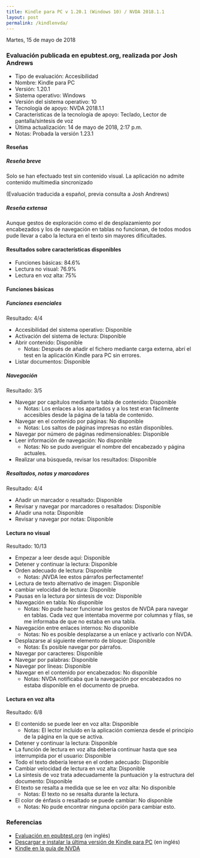 ```yaml
---
title: Kindle para PC v 1.20.1 (Windows 10) / NVDA 2018.1.1 
layout: post
permalink: /kindlenvda/
---
```


<footer>Martes, 15 de mayo de 2018</footer>

###  Evaluación publicada en epubtest.org, realizada por Josh Andrews ###

- Tipo de evaluación: Accesibilidad
- Nombre: Kindle para PC
- Versión: 1.20.1
- Sistema operativo: Windows
- Versión del sistema operativo: 10
- Tecnología de apoyo: NVDA 2018.1.1
- Características de la tecnología de apoyo: Teclado, Lector de pantalla/síntesis de voz
- Última actualización: 14 de mayo de 2018, 2:17 p.m.
- Notas: Probada la versión 1.23.1

#### Reseñas ####

##### Reseña breve #####

Solo se han efectuado test sin contenido visual. La aplicación no admite contenido multimedia sincronizado

(Evaluación traducida a español, previa consulta a Josh Andrews)

##### Reseña extensa #####

Aunque gestos de exploración como el de desplazamiento por encabezados y los de navegación en tablas no funcionan, de todos modos pude llevar a cabo la lectura en el texto sin mayores dificultades.

#### Resultados sobre características disponibles ####

- Funciones básicas: 84.6%
- Lectura no visual: 76.9%
- Lectura en voz alta: 75%

#### Funciones básicas ####

##### Funciones esenciales #####

Resultado: 4/4

- Accesibilidad del sistema operativo: Disponible
- Activación del sistema de lectura: Disponible
- Abrir contenido: Disponible
	- Notas: Después de añadir el fichero mediante carga externa, abrí el test en la aplicación Kindle para PC sin errores.
- Listar documentos: Disponible

##### Navegación #####

Resultado: 3/5

- Navegar por capítulos mediante la tabla de contenido: Disponible
	- Notas: Los enlaces a los apartados y a los test eran fácilmente accesibles desde la página de la tabla de contenido.
- Navegar en el contenido por páginas: No disponible
	- Notas: Los saltos de páginas impresas no están disponibles.
- Navegar por número de páginas redimensionables: Disponible
- Leer información de navegación: No disponible
	- Notas: No se pudo averiguar el nombre del encabezado y página actuales.
- Realizar una búsqueda, revisar los resultados: Disponible

##### Resaltados, notas y marcadores #####

Resultado: 4/4

- Añadir un marcador o resaltado: Disponible
- Revisar y navegar por marcadores o resaltados: Disponible
- Añadir una nota: Disponible
- Revisar y navegar por notas: Disponible

#### Lectura no visual ####

Resultado: 10/13

- Empezar a leer desde aquí: Disponible
- Detener y continuar la lectura: Disponible
- Orden adecuado de lectura: Disponible
	- Notas: ¡NVDA lee estos párrafos perfectamente!
- Lectura de texto alternativo de imagen: Disponible
- cambiar velocidad de lectura: Disponible
- Pausas en la lectura por síntesis de voz: Disponible
- Navegación en tabla: No disponible
	- Notas: No pude hacer funcionar los gestos de NVDA para navegar en tablas. Cada vez que intentaba moverme por columnas y filas, se me informaba de que no estaba en una tabla.
- Navegación entre enlaces internos: No disponible
	- Notas: No es posible desplazarse a un enlace y activarlo con NVDA.
- Desplazarse al siguiente elemento de bloque: Disponible
	- Notas: Es posible navegar por párrafos.
- Navegar por caracteres: Disponible
- Navegar por palabras: Disponible
- Navegar por líneas: Disponible
- Navegar en el contenido por encabezados: No disponible
	- Notas: NVDA notificaba que la navegación por encabezados no estaba disponible en el documento de prueba.

#### Lectura en voz alta ####

Resultado: 6/8

- El contenido se puede leer en voz alta: Disponible
	- Notas: El lector incluido en la aplicación comienza desde el principio de la página en la que se activa.
- Detener y continuar la lectura: Disponible
- La función de lectura en voz alta debería continuar hasta que sea interrumpida por el usuario: Disponible
- Todo el texto debería leerse en el orden adecuado: Disponible
- Cambiar velocidad de lectura en voz alta: Disponible
- La síntesis de voz trata adecuadamente la puntuación y la estructura del documento: Disponible
- El texto se resalta a medida que se lee en voz alta: No disponible
	- Notas: El texto no se resalta durante la lectura.
- El color de énfasis o resaltado se puede cambiar: No disponible
	- Notas: No pude encontrar ninguna opción para cambiar esto.

### Referencias ###

- [Evaluación en epubtest.org](http://epubtest.org/evaluation/456/) (en inglés)
- [Descargar e instalar la última versión de Kindle para PC](https://www.amazon.es/gp/help/customer/display.html?nodeId=201245960) (en inglés)
- [Kindle en la guía de NVDA](https://nvdaes.github.io/userGuide.html#Kindle)
